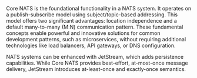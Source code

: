 Core NATS is the foundational functionality in a NATS system. It operates on a publish-subscribe model using subject/topic-based addressing.
This model offers two significant advantages: location independence and a default many-to-many (M:N) communication pattern. 
These fundamental concepts enable powerful and innovative solutions for common development patterns, such as microservices, without requiring additional technologies like load balancers, API gateways, or DNS configuration.

NATS systems can be enhanced with JetStream, which adds persistence capabilities. While Core NATS provides best-effort, at-most-once message delivery, JetStream introduces at-least-once and exactly-once semantics.
